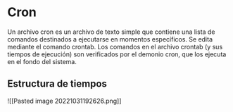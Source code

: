# Cron
Un archivo cron es un archivo de texto simple que contiene una lista de comandos destinados a ejecutarse en momentos específicos. Se edita mediante el comando crontab. Los comandos en el archivo crontab (y sus tiempos de ejecución) son verificados por el demonio cron, que los ejecuta en el fondo del sistema.

## Estructura de tiempos
![[Pasted image 20221031192626.png]]